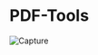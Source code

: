 # PDF-Tools

![Capture](https://github.com/user-attachments/assets/c194471f-479e-488f-b18e-4de29c65d81c)
